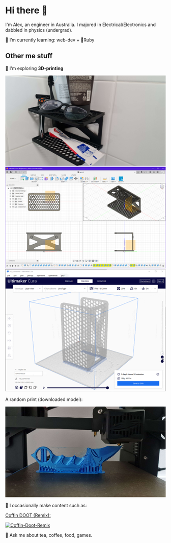 # Hi there 👋

I'm Alex, an engineer in Australia.
I majored in Electrical/Electronics and dabbled in physics (undergrad).

🌱 I’m currently learning: web-dev + 💎Ruby

## Other me stuff

💠 I'm exploring **3D-printing**

![""](media/bathroom-holder.png)
![""](media/fusion.png)
![""](media/cura.gif)

A random print (downloaded model):

![""](media/karambit-print.png)

🎼 I occasionally make content such as:
<!-- "didn't say it's got views or anything" -->

[Coffin DOOT (Remix):](https://www.youtube.com/watch?v=OXcaO0Wk2JM)

[![Coffin-Doot-Remix](https://img.youtube.com/vi/OXcaO0Wk2JM/0.jpg)](https://www.youtube.com/watch?v=OXcaO0Wk2JM)

💬 Ask me about tea, coffee, food, games.

<!--
- 🔭 I’m currently working on ...
- 🌱 I’m currently learning ...
- 👯 I’m looking to collaborate on ...
- 🤔 I’m looking for help with ...
- 💬 Ask me about ...
- 📫 How to reach me: ...
- 😄 Pronouns: ...
- ⚡ Fun fact: ...
-->
